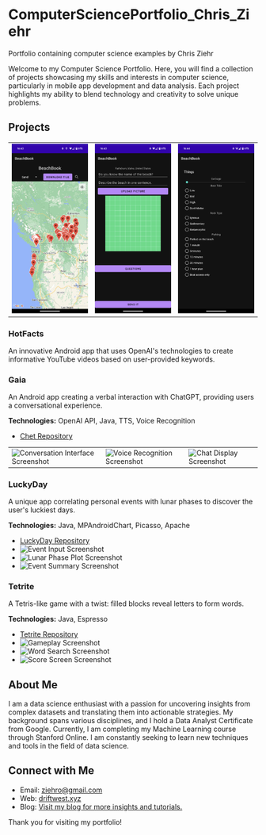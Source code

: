 # ComputerSciencePortfolio_Chris_Ziehr
Portfolio containing computer science examples by Chris Ziehr

Welcome to my Computer Science Portfolio. Here, you will find a collection of projects showcasing my skills and interests in computer science, particularly in mobile app development and data analysis. Each project highlights my ability to blend technology and creativity to solve unique problems.

## Projects

<table>
  <tr>
    <td><img src="./images/BeachBook/app1.png" width="100%" alt="Beach Selection Screenshot"></td>
    <td><img src="./images/BeachBook/app2.png" width="100%" alt="Data Input Screenshot"></td>
    <td><img src="./images/BeachBook/app3.png" width="100%" alt="Beach Details Screenshot"></td>
  </tr>
</table>

### HotFacts
An innovative Android app that uses OpenAI's technologies to create informative YouTube videos based on user-provided keywords.

### Gaia
An Android app creating a verbal interaction with ChatGPT, providing users a conversational experience.

**Technologies:** OpenAI API, Java, TTS, Voice Recognition

- [Chet Repository](https://github.com/ziehro/Chet)

<table>
  <tr>
    <td><img src="./gaia1.png" width="100%" alt="Conversation Interface Screenshot"></td>
    <td><img src="./gaia2.png" width="100%" alt="Voice Recognition Screenshot"></td>
    <td><img src="./gaia3.png" width="100%" alt="Chat Display Screenshot"></td>
  </tr>
</table>


### LuckyDay
A unique app correlating personal events with lunar phases to discover the user's luckiest days.

**Technologies:** Java, MPAndroidChart, Picasso, Apache

- [LuckyDay Repository](https://github.com/ziehro/LuckyDay)
- ![Event Input Screenshot](luckyday2.png)
- ![Lunar Phase Plot Screenshot](luckyday3.png)
- ![Event Summary Screenshot](luckyday4.png)

### Tetrite
A Tetris-like game with a twist: filled blocks reveal letters to form words.

**Technologies:** Java, Espresso

- [Tetrite Repository](https://github.com/ziehro/Tetrite)
- ![Gameplay Screenshot](images/Tetrite/gameplay.png)
- ![Word Search Screenshot](images/Tetrite/word_search.png)
- ![Score Screen Screenshot](images/Tetrite/score_screen.png)

## About Me

I am a data science enthusiast with a passion for uncovering insights from complex datasets and translating them into actionable strategies. My background spans various disciplines, and I hold a Data Analyst Certificate from Google. Currently, I am completing my Machine Learning course through Stanford Online. I am constantly seeking to learn new techniques and tools in the field of data science.

## Connect with Me

- Email: [ziehro@gmail.com](mailto:ziehro@gmail.com)
- Web: [driftwest.xyz](https://driftwest.xyz)
- Blog: [Visit my blog for more insights and tutorials.](https://driftwest.xyz/blog)

Thank you for visiting my portfolio!
